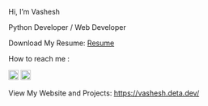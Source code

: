  Hi, I’m Vashesh

Python Developer / Web Developer

Download My Resume: <a href="https://vashesh.deta.dev/resume"  target="_blank" rel="noopener noreferrer"> Resume </a>

 How to reach me :

  <a href="mailto:vashesh2001@gmail.com" target="_blank" rel="noopener noreferrer"><img src="[Gmail.png](https://github.com/Vashesh08/Vashesh08/blob/main/Gmail.png)" alt="Gmail" style="height:20px;"></a>
  <a href="https://www.linkedin.com/in/vashesh-jogani" target="_blank" rel="noopener noreferrer"><img src="[Linkedin.png](https://github.com/Vashesh08/Vashesh08/blob/main/Linkedin.png)" alt="LinkedIn" style="height:20px;"></a>
  
View My Website and Projects: <a href="https://vashesh.deta.dev/"  target="_blank" rel="noopener noreferrer"> https://vashesh.deta.dev/</a>
 


<!---
Vashesh08/Vashesh08 is a ✨ special ✨ repository because its `README.md` (this file) appears on your GitHub profile.
You can click the Preview link to take a look at your changes.
--->
